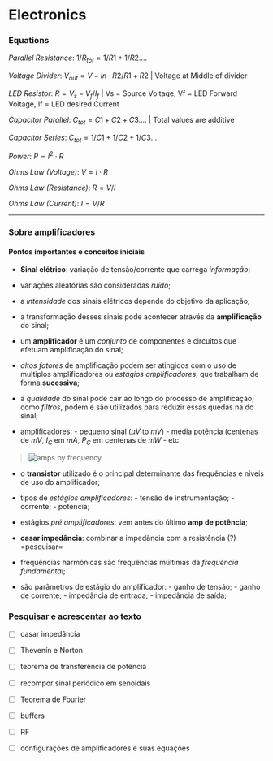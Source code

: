 # Electronics

### Equations
*Parallel Resistance*:
$1 / R_{tot} = 1/R1 + 1/R2 ....$

*Voltage Divider*:
$V_{out} = V-{in} \cdot R2 / R1 + R2$ |
Voltage at Middle of divider

*LED Resistor*:
$R = V_s - V_f / I_f$ |
Vs = Source Voltage, Vf = LED Forward Voltage, If = LED desired Current

*Capacitor Parallel*:
$C_{tot} = C1 + C2 + C3....$ |
Total values are additive

*Capacitor Series*:
$C_{tot} = 1/C1 + 1/C2 + 1/C3...$

*Power*:
$P = I^2 \cdot R$

*Ohms Law (Voltage)*:
$V = I \cdot R$

*Ohms Law (Resistance)*:
$R = V / I$

*Ohms Law (Current)*:
$I = V / R$

---
### Sobre amplificadores

#### Pontos importantes e conceitos iniciais

- **Sinal elétrico**: variação de tensão/corrente que carrega _informação_;

- variações aleatórias são consideradas _ruído_;

- a _intensidade_ dos sinais elétricos depende do objetivo da aplicação;

- a transformação desses sinais pode acontecer através da **amplificação**
        do sinal;

- um **amplificador** é um _conjunto_ de componentes e circuitos que efetuam
amplificação do sinal;

- _altos fatores_ de amplificação podem ser atingidos com o uso de multiplos
amplificadores ou _estágios amplificadores_, que trabalham de forma **sucessiva**;

- a _qualidade_ do sinal pode cair ao longo do processo de amplificação;
como _filtros_, podem e são utilizados para reduzir essas quedas na
do sinal;

- amplificadores:
        - pequeno sinal ($\mu V$ to $mV$)
        - média potência (centenas de $mV$, $I_C$ em $mA$, $P_C$ em centenas
        de $mW$
        - etc.
> ![amps by frequency](img_000_amp_class_freq.png)

- o **transistor** utilizado é o principal determinante das frequências e níveis
        de uso do amplificador;

- tipos de _estágios amplificadores_:
        - tensão de instrumentação;
        - corrente;
        - potencia;

- estágios _pré amplificadores_: vem antes do último **amp de potência**;

- **casar impedância**: combinar a impedância com a resistência (?) =pesquisar=

- frequências harmônicas são frequências múltimas da _frequência fundamental_;

- são parâmetros de estágio do amplificador:
        - ganho de tensão;
        - ganho de corrente;
        - impedância de entrada;
        - impedância de saída;


### Pesquisar e acrescentar ao texto
- [ ] casar impedância
- [ ] Thevenín e Norton
- [ ] teorema de transferência de potência
- [ ] recompor sinal periódico em senoidais
- [ ] Teorema de Fourier
- [ ] buffers
- [ ] RF
- [ ] configurações de amplificadores e suas equações


